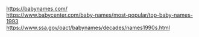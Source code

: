 https://babynames.com/  
https://www.babycenter.com/baby-names/most-popular/top-baby-names-1993  
https://www.ssa.gov/oact/babynames/decades/names1990s.html  
